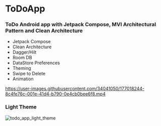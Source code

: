 # ToDoApp

<h3>ToDo Android app with Jetpack Compose, MVI Architectural Pattern and Clean Architecture</h3>

* Jetpack Compose
* Clean Architecture
* Dagger/Hilt
* Room DB
* DataStore Preferences
* Theming
* Swipe to Delete
* Animation

https://user-images.githubusercontent.com/34041050/177018244-8c4fe76c-001e-41d4-b790-0e4cb0bee6f8.mp4

<h3>Light Theme</h3>

![todo_app_light_theme](https://user-images.githubusercontent.com/34041050/177018063-5eb34838-0635-49ba-ba50-e4ce98e20299.png)
